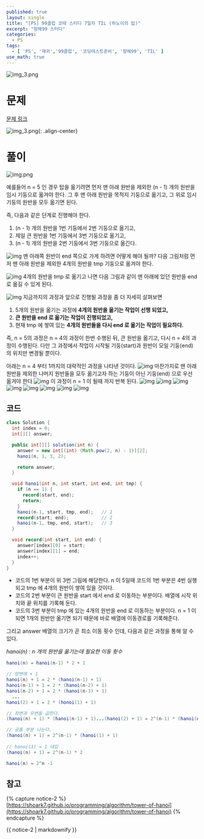 ```yaml
---
published: true
layout: single
title: "[PS] 99클럽 코테 스터디 7일차 TIL (하노이의 탑)"
excerpt: "항해99 스터디"
categories:
  - PS
tags:
  - [ 'PS', '재귀','99클럽', '코딩테스트준비', '항해99', 'TIL' ]
use_math: true
---
```


![img_3.png](https://zhtmr.github.io/static-files-for-posting/images/20240722/99club_TIL_thumbnail/%EA%B8%B0%EB%B3%B8%ED%98%951_java.png?raw=true)

# 문제

[문제 링크](https://school.programmers.co.kr/learn/courses/30/lessons/12946)

![img_3.png](https://zhtmr.github.io/static-files-for-posting/images/20240728/ex.png?raw=true){: .align-center}

# 풀이


![img.png](https://zhtmr.github.io/static-files-for-posting/images/20240728/start2/1.png?raw=true)


예를들어 n = 5 인 경우 탑을 옮기려면 먼저 맨 아래 원반을 제외한 (n - 1) 개의 원반을 임시 기둥으로 옮겨야 한다.
그 후 맨 아래 원반을 목적지 기둥으로 옮기고, 그 위로 임시 기둥의 원반을 모두 옮기면 된다.

즉, 다음과 같은 단계로 진행해야 한다.
1. (n - 1) 개의 원반을 1번 기둥에서 2번 기둥으로 옮기고,
2. 제일 큰 원반을 1번 기둥에서 3번 기둥으로 옮기고,
3. (n - 1) 개의 원반을 2번 기둥에서 3번 기둥으로 옮긴다.
   
![img](https://zhtmr.github.io/static-files-for-posting/images/20240728/start2/2.png?raw=true)
맨 아래쪽 원반이 end 쪽으로 가게 하려면 어떻게 해야 될까? 다음 그림처럼 먼저 맨 아래 원반을 제외한 4개의 원반을 tmp 기둥으로 옮겨야 한다.

![img](https://zhtmr.github.io/static-files-for-posting/images/20240728/start2/3.png?raw=true)
4개의 원반을 tmp 로 옮기고 나면 다음 그림과 같이 맨 아래에 있던 원반을 end 로 옮길 수 있게 된다.


![img](https://zhtmr.github.io/static-files-for-posting/images/20240728/start2/4.png?raw=true)
지금까지의 과정과 앞으로 진행될 과정을 좀 더 자세히 살펴보면
1. 5개의 원반을 옮기는 과정에 **4개의 원반을 옮기는 작업이 선행 되었고,**
2. **큰 원반을 end 로 옮기는 작업이 진행되었고,**
3. 현재 tmp 에 쌓여 있는 **4개의 원반들을 다시 end 로 옮기는 작업이 필요하다.**

즉, n = 5의 과정은 n = 4의 과정이 한번 수행된 뒤, 큰 원반을 옮기고, 다시 n = 4의 과정이 수행된다.
다만 그 과정에서 작업이 시작될 기둥(start)과 원반이 모일 기둥(end)의 위치만 변경될 뿐이다. 

아래는 n = 4 부터 1까지의 대략적인 과정을 나타낸 것이다. 
![img](https://zhtmr.github.io/static-files-for-posting/images/20240728/start2/5.png?raw=true)
마찬가지로 맨 아래 원반을 제외한 나머지 원반들을 모두 옮기고자 하는 기둥이 아닌 기둥(end) 으로 우선 옮겨야 한다
![img](https://zhtmr.github.io/static-files-for-posting/images/20240728/start2/6.png?raw=true)
이 과정이 n = 1 이 될때 까지 반복 된다.
![img](https://zhtmr.github.io/static-files-for-posting/images/20240728/start2/7.png?raw=true)
![img](https://zhtmr.github.io/static-files-for-posting/images/20240728/start2/8.png?raw=true)
![img](https://zhtmr.github.io/static-files-for-posting/images/20240728/start2/9.png?raw=true)
![img](https://zhtmr.github.io/static-files-for-posting/images/20240728/start2/10.png?raw=true)
![img](https://zhtmr.github.io/static-files-for-posting/images/20240728/start2/11.png?raw=true)
![img](https://zhtmr.github.io/static-files-for-posting/images/20240728/start2/12.png?raw=true)
![img](https://zhtmr.github.io/static-files-for-posting/images/20240728/start2/13.png?raw=true)
![img](https://zhtmr.github.io/static-files-for-posting/images/20240728/start2/14.png?raw=true)



## 코드
```java
class Solution {
  int index = 0;
  int[][] answer;

  public int[][] solution(int n) {
    answer = new int[(int) (Math.pow(2, n) - 1)][2];
    hanoi(n, 1, 3, 2);

    return answer;
  }

  void hanoi(int n, int start, int end, int tmp) {
    if (n == 1) {
      record(start, end);
      return;
    }
    hanoi(n-1, start, tmp, end);   // 1
    record(start, end);            // 2
    hanoi(n-1, tmp, end, start);   // 3
  }

  void record(int start, int end) {
    answer[index][0] = start;
    answer[index][1] = end;
    index++;
  }
}
```
- 코드의 1번 부분이 위 3번 그림에 해당한다. n 이 5일때 코드의 1번 부분은 4번 실행되고 tmp 에 4개의 원반이 쌓여 있을 것이다.
- 코드의 2번 부분이 큰 원반을 start 에서 end 로 이동하는 부분이다. 배열에 시작 위치와 끝 위치를 기록해 둔다. 
- 코드의 3번 부분이 tmp 에 있는 4개의 원반을 end 로 이동하는 부분이다.
n = 1 이 되면 1개의 원반만 옮기면 되기 때문에 바로 배열에 이동경로를 기록해준다.

그리고 answer 배열의 크기가 곧 최소 이동 횟수 인데, 다음과 같은 과정을 통해 알 수 있다.


*hanoi(n) : n 개의 원반을 옮기는데 필요한 이동 횟수*

```java
hanoi(n) = hanoi(n-1) * 2 + 1

// 양변에 + 1
hanoi(n) + 1 = 2 * (hanoi(n-1) + 1)
hanoi(n-1) + 1 = 2 * (hanoi(n-2) + 1)
hanoi(n-2) + 1 = 2 * (hanoi(n-3) + 1)
  ...
hanoi(2) + 1 = 2 * (honoi(1) + 1)

// 좌변과 우변을 곱한다.
(hanoi(n) + 1) * (hanoi(n-1) + 1)...(hanoi(2) + 1) = 2^(n-1) * (hanoi(n-1) + 1) * (hanoi(n-2) + 1)...(hanoi(1) + 1)

// 공통 부분 나눈다.
(hanoi(n) + 1) = 2^(n-1) * (hanoi(1) + 1)
  
// hanoi(1) = 1 대입
(hanoi(n) + 1) = 2^(n-1) * 2

hanoi(n) = 2^n -1
```

## 참고
{% capture notice-2 %}
[https://shoark7.github.io/programming/algorithm/tower-of-hanoi](https://shoark7.github.io/programming/algorithm/tower-of-hanoi)
{% endcapture %}

<div class="notice">{{ notice-2 | markdownify }}</div>


